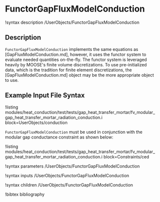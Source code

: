 # FunctorGapFluxModelConduction

!syntax description /UserObjects/FunctorGapFluxModelConduction

## Description

`FunctorGapFluxModelConduction` implements the same equations as
[GapFluxModelConduction.md], however, it uses the functor system to evaluate
needed quantities on-the-fly. The functor system is leveraged heavily by MOOSE's
finite volume discretizations. To use pre-initialized data, which is the
tradition for finite element discretizations, the [GapFluxModelConduction.md]
object may be the more appropriate object to use.

## Example Input File Syntax

!listing modules/heat_conduction/test/tests/gap_heat_transfer_mortar/fv_modular_gap_heat_transfer_mortar_radiation_conduction.i block=UserObjects/conduction

`FunctorGapFluxModelConduction` must be used in conjunction with the modular gap conductance
constraint as shown below:

!listing modules/heat_conduction/test/tests/gap_heat_transfer_mortar/fv_modular_gap_heat_transfer_mortar_radiation_conduction.i block=Constraints/ced

!syntax parameters /UserObjects/FunctorGapFluxModelConduction

!syntax inputs /UserObjects/FunctorGapFluxModelConduction

!syntax children /UserObjects/FunctorGapFluxModelConduction

!bibtex bibliography

